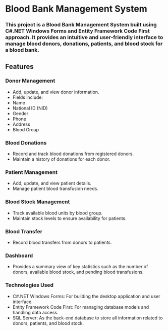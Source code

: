 # Blood Bank Management System
### This project is a Blood Bank Management System built using C#.NET Windows Forms and Entity Framework Code First approach. It provides an intuitive and user-friendly interface to manage blood donors, donations, patients, and blood stock for a blood bank.

## Features
### Donor Management
- Add, update, and view donor information.
- Fields include:
- Name
- National ID (NID)
- Gender
- Phone
- Address
- Blood Group
### Blood Donations
- Record and track blood donations from registered donors.
- Maintain a history of donations for each donor.
### Patient Management
- Add, update, and view patient details.
- Manage patient blood transfusion needs.
### Blood Stock Management
- Track available blood units by blood group.
- Maintain stock levels to ensure availability for patients.
### Blood Transfer
- Record blood transfers from donors to patients.
### Dashboard
- Provides a summary view of key statistics such as the number of donors, available blood stock, and pending blood transfusions.
### Technologies Used
- C#.NET Windows Forms: For building the desktop application and user interface.
- Entity Framework Code First: For managing database models and handling data access.
- SQL Server: As the back-end database to store all information related to donors, patients, and blood stock.
